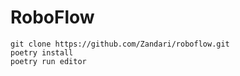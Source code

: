 # RoboFlow

```
git clone https://github.com/Zandari/roboflow.git
poetry install
poetry run editor
```
